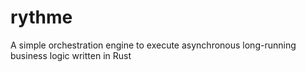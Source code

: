 # rythme
A simple orchestration engine to execute asynchronous long-running business logic written in Rust
